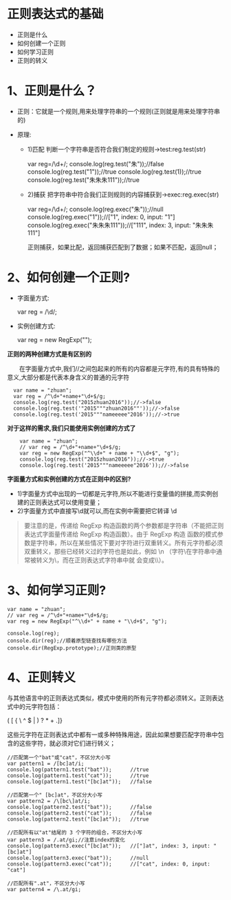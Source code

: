# 正则表达式的基础

- 正则是什么
- 如何创建一个正则
- 如何学习正则
- 正则的转义

# 1、正则是什么？

- 正则：它就是一个规则,用来处理字符串的一个规则(正则就是用来处理字符串的)
- 原理:

	- 1)匹配  判断一个字符串是否符合我们制定的规则->test:reg.test(str)

		var reg=/\d+/;
		console.log(reg.test("朱"));//false
		console.log(reg.test("1"));//true
		console.log(reg.test(1));//true
		console.log(reg.test("朱朱朱111"));//true

	- 2)捕获  把字符串中符合我们正则规则的内容捕获到->exec:reg.exec(str)

		var reg=/\d+/;
		console.log(reg.exec("朱"));//null
		console.log(reg.exec("1"));//["1", index: 0, input: "1"]
		console.log(reg.exec("朱朱朱111"));//["111", index: 3, input: "朱朱朱111"]

		正则捕获，如果比配，返回捕获匹配到了数据；如果不匹配，返回null；

# 2、如何创建一个正则?

- 字面量方式:

	var reg = /\d/;

- 实例创建方式:

	var reg = new RegExp("");

**正则的两种创建方式是有区别的**


　　在字面量方式中,我们//之间包起来的所有的内容都是元字符,有的具有特殊的意义,大部分都是代表本身含义的普通的元字符

	  var name = "zhuan";
	  var reg = /^\d+"+name+"\d+$/g;
	  console.log(reg.test("2015zhuan2016"));//->false
	  console.log(reg.test('"2015"""zhuan2016""'));//->false
	  console.log(reg.test('2015"""nameeeee"2016'));//->true

**对于这样的需求,我们只能使用实例创建的方式了**

		var name = "zhuan";
		// var reg = /^\d+"+name+"\d+$/g;
		var reg = new RegExp("^\\d+" + name + "\\d+$", "g");
		console.log(reg.test("2015zhuan2016"));//->true
		console.log(reg.test('2015"""nameeeee"2016'));//->false

**字面量方式和实例创建的方式在正则中的区别?**

- 1)字面量方式中出现的一切都是元字符,所以不能进行变量值的拼接,而实例创建的正则表达式可以使用变量；
- 2)字面量方式中直接写\d就可以,而在实例中需要把它转译 \\d

> 要注意的是，传递给 RegExp 构造函数的两个参数都是字符串（不能把正则表达式字面量传递给 RegExp 构造函数）。由于 RegExp 构造
函数的模式参数是字符串，所以在某些情况下要对字符进行双重转义。所有元字符都必须双重转义，那些已经转义过的字符也是如此，例如 \n （字符\在字符串中通常被转义为\\，而在正则表达式字符串中就
会变成\\\\）。

# 3、如何学习正则?

	var name = "zhuan";
	// var reg = /^\d+"+name+"\d+$/g;
	var reg = new RegExp("^\\d+" + name + "\\d+$", "g");
	
	console.log(reg);
	console.dir(reg);//顺着原型链查找有哪些方法
	console.dir(RegExp.prototype);//正则类的原型

# 4、正则转义

与其他语言中的正则表达式类似，模式中使用的所有元字符都必须转义。正则表达式中的元字符包括：

( [ { \ ^ $ | ) ? * + .]}

这些元字符在正则表达式中都有一或多种特殊用途，因此如果想要匹配字符串中包含的这些字符，就必须对它们进行转义；

    //匹配第一个"bat"或"cat"，不区分大小写
    var pattern1 = /[bc]at/i;
    console.log(pattern1.test("bat"));      //true
    console.log(pattern1.test("cat"));      //true
    console.log(pattern1.test("[bc]at"));   //false

    //匹配第一个" [bc]at"，不区分大小写
    var pattern2 = /\[bc\]at/i;
    console.log(pattern2.test("bat"));      //false
    console.log(pattern2.test("cat"));      //false
    console.log(pattern2.test("[bc]at"));   //true

    //匹配所有以"at"结尾的 3 个字符的组合，不区分大小写
    var pattern3 = /.at/gi;//注意index的变化
    console.log(pattern3.exec("[bc]at"));   //["]at", index: 3, input: "[bc]at"]
    console.log(pattern3.exec("bat"));      //null
    console.log(pattern3.exec("cat"));      //["cat", index: 0, input: "cat"]

    //匹配所有".at"，不区分大小写
    var pattern4 = /\.at/gi; 